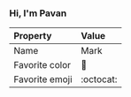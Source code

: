### Hi, I'm Pavan

| Property | Value |
|:---------------|:-----------------|
| Name | Mark |
| Favorite color | :rainbow: |
| Favorite emoji | :octocat: |
